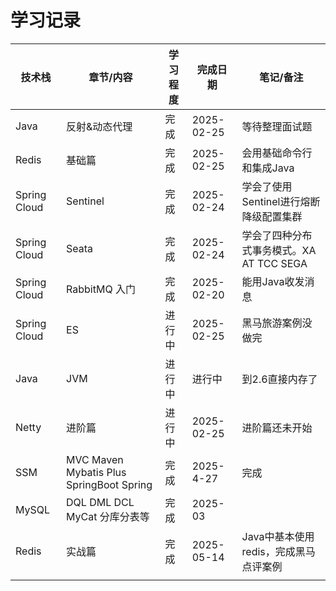 # 学习记录

<!-- more -->

| 技术栈       | 章节/内容                                | 学习程度 | 完成日期   | 笔记/备注                                |
| ------------ | ---------------------------------------- | -------- | ---------- | ---------------------------------------- |
| Java         | 反射&动态代理                            | 完成     | 2025-02-25 | 等待整理面试题                           |
| Redis        | 基础篇                                   | 完成     | 2025-02-25 | 会用基础命令行和集成Java                 |
| Spring Cloud | Sentinel                                 | 完成     | 2025-02-24 | 学会了使用Sentinel进行熔断降级配置集群   |
| Spring Cloud | Seata                                    | 完成     | 2025-02-24 | 学会了四种分布式事务模式。XA AT TCC SEGA |
| Spring Cloud | RabbitMQ 入门                            | 完成     | 2025-02-20 | 能用Java收发消息                         |
| Spring Cloud | ES                                       | 进行中   | 2025-02-25 | 黑马旅游案例没做完                       |
| Java         | JVM                                      | 进行中   | 进行中     | 到2.6直接内存了                          |
| Netty        | 进阶篇                                   | 进行中   | 2025-02-25 | 进阶篇还未开始                           |
| SSM          | MVC Maven Mybatis Plus SpringBoot Spring | 完成     | 2025-4-27  | 完成                                     |
| MySQL        | DQL DML DCL MyCat 分库分表等             | 完成     | 2025-03    |                                          |
| Redis        | 实战篇                                   | 完成     | 2025-05-14 | Java中基本使用redis，完成黑马点评案例    |
|              |                                          |          |            |                                          |




